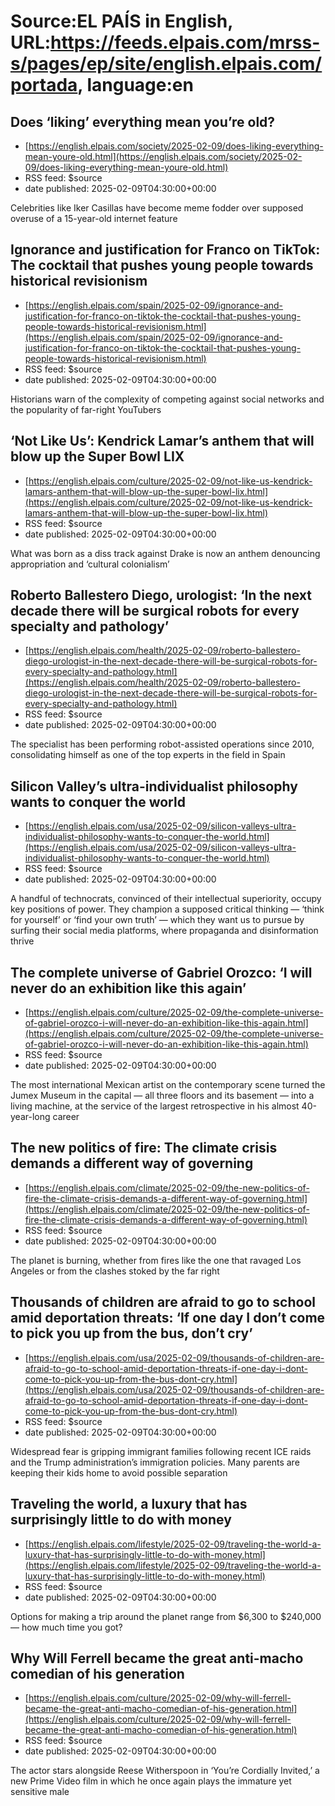 # Source:EL PAÍS in English, URL:https://feeds.elpais.com/mrss-s/pages/ep/site/english.elpais.com/portada, language:en

## Does ‘liking’ everything mean you’re old?
 - [https://english.elpais.com/society/2025-02-09/does-liking-everything-mean-youre-old.html](https://english.elpais.com/society/2025-02-09/does-liking-everything-mean-youre-old.html)
 - RSS feed: $source
 - date published: 2025-02-09T04:30:00+00:00

Celebrities like Iker Casillas have become meme fodder over supposed overuse of a 15-year-old internet feature

## Ignorance and justification for Franco on TikTok: The cocktail that pushes young people towards historical revisionism
 - [https://english.elpais.com/spain/2025-02-09/ignorance-and-justification-for-franco-on-tiktok-the-cocktail-that-pushes-young-people-towards-historical-revisionism.html](https://english.elpais.com/spain/2025-02-09/ignorance-and-justification-for-franco-on-tiktok-the-cocktail-that-pushes-young-people-towards-historical-revisionism.html)
 - RSS feed: $source
 - date published: 2025-02-09T04:30:00+00:00

Historians warn of the complexity of competing against social networks and the popularity of far-right YouTubers

## ‘Not Like Us’: Kendrick Lamar’s anthem that will blow up the Super Bowl LIX
 - [https://english.elpais.com/culture/2025-02-09/not-like-us-kendrick-lamars-anthem-that-will-blow-up-the-super-bowl-lix.html](https://english.elpais.com/culture/2025-02-09/not-like-us-kendrick-lamars-anthem-that-will-blow-up-the-super-bowl-lix.html)
 - RSS feed: $source
 - date published: 2025-02-09T04:30:00+00:00

What was born as a diss track against Drake is now an anthem denouncing appropriation and ‘cultural colonialism’

## Roberto Ballestero Diego, urologist: ‘In the next decade there will be surgical robots for every specialty and pathology’
 - [https://english.elpais.com/health/2025-02-09/roberto-ballestero-diego-urologist-in-the-next-decade-there-will-be-surgical-robots-for-every-specialty-and-pathology.html](https://english.elpais.com/health/2025-02-09/roberto-ballestero-diego-urologist-in-the-next-decade-there-will-be-surgical-robots-for-every-specialty-and-pathology.html)
 - RSS feed: $source
 - date published: 2025-02-09T04:30:00+00:00

The specialist has been performing robot-assisted operations since 2010, consolidating himself as one of the top experts in the field in Spain

## Silicon Valley’s ultra-individualist philosophy wants to conquer the world
 - [https://english.elpais.com/usa/2025-02-09/silicon-valleys-ultra-individualist-philosophy-wants-to-conquer-the-world.html](https://english.elpais.com/usa/2025-02-09/silicon-valleys-ultra-individualist-philosophy-wants-to-conquer-the-world.html)
 - RSS feed: $source
 - date published: 2025-02-09T04:30:00+00:00

A handful of technocrats, convinced of their intellectual superiority, occupy key positions of power. They champion a supposed critical thinking — ‘think for yourself’ or ‘find your own truth’ — which they want us to pursue by surfing their social media platforms, where propaganda and disinformation thrive

## The complete universe of Gabriel Orozco: ‘I will never do an exhibition like this again’
 - [https://english.elpais.com/culture/2025-02-09/the-complete-universe-of-gabriel-orozco-i-will-never-do-an-exhibition-like-this-again.html](https://english.elpais.com/culture/2025-02-09/the-complete-universe-of-gabriel-orozco-i-will-never-do-an-exhibition-like-this-again.html)
 - RSS feed: $source
 - date published: 2025-02-09T04:30:00+00:00

The most international Mexican artist on the contemporary scene turned the Jumex Museum in the capital — all three floors and its basement — into a living machine, at the service of the largest retrospective in his almost 40-year-long career

## The new politics of fire: The climate crisis demands a different way of governing
 - [https://english.elpais.com/climate/2025-02-09/the-new-politics-of-fire-the-climate-crisis-demands-a-different-way-of-governing.html](https://english.elpais.com/climate/2025-02-09/the-new-politics-of-fire-the-climate-crisis-demands-a-different-way-of-governing.html)
 - RSS feed: $source
 - date published: 2025-02-09T04:30:00+00:00

The planet is burning, whether from fires like the one that ravaged Los Angeles or from the clashes stoked by the far right

## Thousands of children are afraid to go to school amid deportation threats: ‘If one day I don’t come to pick you up from the bus, don’t cry’
 - [https://english.elpais.com/usa/2025-02-09/thousands-of-children-are-afraid-to-go-to-school-amid-deportation-threats-if-one-day-i-dont-come-to-pick-you-up-from-the-bus-dont-cry.html](https://english.elpais.com/usa/2025-02-09/thousands-of-children-are-afraid-to-go-to-school-amid-deportation-threats-if-one-day-i-dont-come-to-pick-you-up-from-the-bus-dont-cry.html)
 - RSS feed: $source
 - date published: 2025-02-09T04:30:00+00:00

Widespread fear is gripping immigrant families following recent ICE raids and the Trump administration’s immigration policies. Many parents are keeping their kids home to avoid possible separation

## Traveling the world, a luxury that has surprisingly little to do with money
 - [https://english.elpais.com/lifestyle/2025-02-09/traveling-the-world-a-luxury-that-has-surprisingly-little-to-do-with-money.html](https://english.elpais.com/lifestyle/2025-02-09/traveling-the-world-a-luxury-that-has-surprisingly-little-to-do-with-money.html)
 - RSS feed: $source
 - date published: 2025-02-09T04:30:00+00:00

Options for making a trip around the planet range from $6,300 to $240,000 — how much time you got?

## Why Will Ferrell became the great anti-macho comedian of his generation
 - [https://english.elpais.com/culture/2025-02-09/why-will-ferrell-became-the-great-anti-macho-comedian-of-his-generation.html](https://english.elpais.com/culture/2025-02-09/why-will-ferrell-became-the-great-anti-macho-comedian-of-his-generation.html)
 - RSS feed: $source
 - date published: 2025-02-09T04:30:00+00:00

The actor stars alongside Reese Witherspoon in ‘You’re Cordially Invited,’ a new Prime Video film in which he once again plays the immature yet sensitive male

